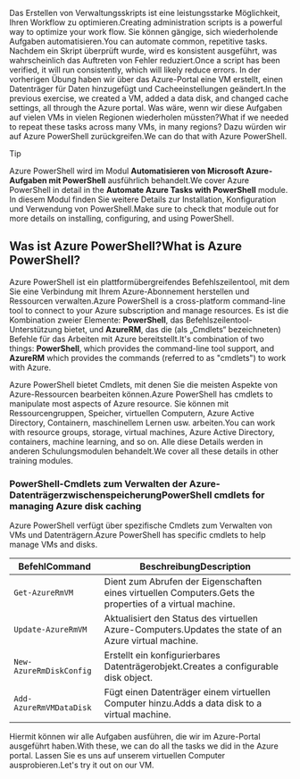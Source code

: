 <span data-ttu-id="2a650-101">Das Erstellen von Verwaltungsskripts ist eine leistungsstarke Möglichkeit, Ihren Workflow zu optimieren.</span><span class="sxs-lookup"><span data-stu-id="2a650-101">Creating administration scripts is a powerful way to optimize your work flow.</span></span> <span data-ttu-id="2a650-102">Sie können gängige, sich wiederholende Aufgaben automatisieren.</span><span class="sxs-lookup"><span data-stu-id="2a650-102">You can automate common, repetitive tasks.</span></span> <span data-ttu-id="2a650-103">Nachdem ein Skript überprüft wurde, wird es konsistent ausgeführt, was wahrscheinlich das Auftreten von Fehler reduziert.</span><span class="sxs-lookup"><span data-stu-id="2a650-103">Once a script has been verified, it will run consistently, which will likely reduce errors.</span></span> <span data-ttu-id="2a650-104">In der vorherigen Übung haben wir über das Azure-Portal eine VM erstellt, einen Datenträger für Daten hinzugefügt und Cacheeinstellungen geändert.</span><span class="sxs-lookup"><span data-stu-id="2a650-104">In the previous exercise, we created a VM, added a data disk, and changed cache settings, all through the Azure portal.</span></span> <span data-ttu-id="2a650-105">Was wäre, wenn wir diese Aufgaben auf vielen VMs in vielen Regionen wiederholen müssten?</span><span class="sxs-lookup"><span data-stu-id="2a650-105">What if we needed to repeat these tasks across many VMs, in many regions?</span></span> <span data-ttu-id="2a650-106">Dazu würden wir auf Azure PowerShell zurückgreifen.</span><span class="sxs-lookup"><span data-stu-id="2a650-106">We can do that with Azure PowerShell.</span></span>

> [!TIP]
> <span data-ttu-id="2a650-107">Azure PowerShell wird im Modul **Automatisieren von Microsoft Azure-Aufgaben mit PowerShell** ausführlich behandelt.</span><span class="sxs-lookup"><span data-stu-id="2a650-107">We cover Azure PowerShell in detail in the **Automate Azure Tasks with PowerShell** module.</span></span> <span data-ttu-id="2a650-108">In diesem Modul finden Sie weitere Details zur Installation, Konfiguration und Verwendung von PowerShell.</span><span class="sxs-lookup"><span data-stu-id="2a650-108">Make sure to check that module out for more details on installing, configuring, and using PowerShell.</span></span>

## <a name="what-is-azure-powershell"></a><span data-ttu-id="2a650-109">Was ist Azure PowerShell?</span><span class="sxs-lookup"><span data-stu-id="2a650-109">What is Azure PowerShell?</span></span>

<span data-ttu-id="2a650-110">Azure PowerShell ist ein plattformübergreifendes Befehlszeilentool, mit dem Sie eine Verbindung mit Ihrem Azure-Abonnement herstellen und Ressourcen verwalten.</span><span class="sxs-lookup"><span data-stu-id="2a650-110">Azure PowerShell is a cross-platform command-line tool to connect to your Azure subscription and manage resources.</span></span> <span data-ttu-id="2a650-111">Es ist die Kombination zweier Elemente: **PowerShell**, das Befehlszeilentool-Unterstützung bietet, und **AzureRM**, das die (als „Cmdlets“ bezeichneten) Befehle für das Arbeiten mit Azure bereitstellt.</span><span class="sxs-lookup"><span data-stu-id="2a650-111">It's combination of two things: **PowerShell**, which provides the command-line tool support, and **AzureRM** which provides the commands (referred to as "cmdlets") to work with Azure.</span></span> 

<span data-ttu-id="2a650-112">Azure PowerShell bietet Cmdlets, mit denen Sie die meisten Aspekte von Azure-Ressourcen bearbeiten können.</span><span class="sxs-lookup"><span data-stu-id="2a650-112">Azure PowerShell has cmdlets to manipulate most aspects of Azure resource.</span></span> <span data-ttu-id="2a650-113">Sie können mit Ressourcengruppen, Speicher, virtuellen Computern, Azure Active Directory, Containern, maschinellem Lernen usw. arbeiten.</span><span class="sxs-lookup"><span data-stu-id="2a650-113">You can work with resource groups, storage, virtual machines, Azure Active Directory, containers, machine learning, and so on.</span></span> <span data-ttu-id="2a650-114">Alle diese Details werden in anderen Schulungsmodulen behandelt.</span><span class="sxs-lookup"><span data-stu-id="2a650-114">We cover all these details in other training modules.</span></span>

### <a name="powershell-cmdlets-for-managing-azure-disk-caching"></a><span data-ttu-id="2a650-115">PowerShell-Cmdlets zum Verwalten der Azure-Datenträgerzwischenspeicherung</span><span class="sxs-lookup"><span data-stu-id="2a650-115">PowerShell cmdlets for managing Azure disk caching</span></span>

<span data-ttu-id="2a650-116">Azure PowerShell verfügt über spezifische Cmdlets zum Verwalten von VMs und Datenträgern.</span><span class="sxs-lookup"><span data-stu-id="2a650-116">Azure PowerShell has specific cmdlets to help manage VMs and disks.</span></span>

|<span data-ttu-id="2a650-117">Befehl</span><span class="sxs-lookup"><span data-stu-id="2a650-117">Command</span></span>  | <span data-ttu-id="2a650-118">Beschreibung</span><span class="sxs-lookup"><span data-stu-id="2a650-118">Description</span></span> |
|---------|-------------|
| `Get-AzureRmVM`         | <span data-ttu-id="2a650-119">Dient zum Abrufen der Eigenschaften eines virtuellen Computers.</span><span class="sxs-lookup"><span data-stu-id="2a650-119">Gets the properties of a virtual machine.</span></span>       |
| `Update-AzureRmVM`      | <span data-ttu-id="2a650-120">Aktualisiert den Status des virtuellen Azure-Computers.</span><span class="sxs-lookup"><span data-stu-id="2a650-120">Updates the state of an Azure virtual machine.</span></span>  |
| `New-AzureRmDiskConfig` | <span data-ttu-id="2a650-121">Erstellt ein konfigurierbares Datenträgerobjekt.</span><span class="sxs-lookup"><span data-stu-id="2a650-121">Creates a configurable disk object.</span></span>             |
| `Add-AzureRmVMDataDisk` | <span data-ttu-id="2a650-122">Fügt einen Datenträger einem virtuellen Computer hinzu.</span><span class="sxs-lookup"><span data-stu-id="2a650-122">Adds a data disk to a virtual machine.</span></span>          |

<span data-ttu-id="2a650-123">Hiermit können wir alle Aufgaben ausführen, die wir im Azure-Portal ausgeführt haben.</span><span class="sxs-lookup"><span data-stu-id="2a650-123">With these, we can do all the tasks we did in the Azure portal.</span></span> <span data-ttu-id="2a650-124">Lassen Sie es uns auf unserem virtuellen Computer ausprobieren.</span><span class="sxs-lookup"><span data-stu-id="2a650-124">Let's try it out on our VM.</span></span>

